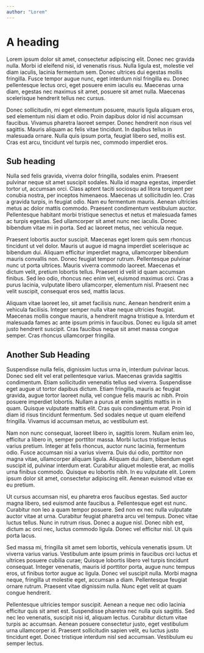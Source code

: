 ```yaml
---
author: "Lorem"
---
```



# A heading
Lorem ipsum dolor sit amet, consectetur adipiscing elit. Donec nec gravida nulla. Morbi id eleifend nisi, id venenatis risus. Nulla ligula est, molestie vel diam iaculis, lacinia fermentum sem. Donec ultrices dui egestas mollis fringilla. Fusce tempor augue nunc, eget interdum nisl fringilla eu. Donec pellentesque lectus orci, eget posuere enim iaculis eu. Maecenas urna diam, egestas nec maximus sit amet, posuere sit amet nulla. Maecenas scelerisque hendrerit tellus nec cursus.

Donec sollicitudin, mi eget elementum posuere, mauris ligula aliquam eros, sed elementum nisi diam et odio. Proin dapibus dolor id nisl accumsan faucibus. Vivamus pharetra laoreet semper. Donec hendrerit non risus vel sagittis. Mauris aliquam ac felis vitae tincidunt. In dapibus tellus in malesuada ornare. Nulla quis ipsum porta, feugiat libero sed, mollis est. Cras est arcu, tincidunt vel turpis nec, commodo imperdiet eros.

## Sub heading
Nulla sed felis gravida, viverra dolor fringilla, sodales enim. Praesent pulvinar neque sit amet suscipit sodales. Nulla id magna egestas, imperdiet tortor ut, accumsan orci. Class aptent taciti sociosqu ad litora torquent per conubia nostra, per inceptos himenaeos. Maecenas ut sollicitudin leo. Cras a gravida turpis, in feugiat odio. Nam eu fermentum mauris. Aenean ultricies metus ac dolor mattis commodo. Praesent condimentum vestibulum auctor. Pellentesque habitant morbi tristique senectus et netus et malesuada fames ac turpis egestas. Sed ullamcorper sit amet nunc nec iaculis. Donec bibendum vitae mi in porta. Sed ac laoreet metus, nec vehicula neque.

Praesent lobortis auctor suscipit. Maecenas eget lorem quis sem rhoncus tincidunt ut vel dolor. Mauris ut augue id magna imperdiet scelerisque ac bibendum dui. Aliquam efficitur imperdiet magna, ullamcorper bibendum mauris convallis non. Donec feugiat tempor rutrum. Pellentesque pulvinar nunc ut porta ultrices. Mauris viverra commodo laoreet. Maecenas et dictum velit, pretium lobortis tellus. Praesent id velit id quam accumsan finibus. Sed leo odio, rhoncus nec enim vel, euismod maximus orci. Cras a purus lacinia, vulputate libero ullamcorper, elementum nisl. Praesent nec velit suscipit, consequat eros sed, mattis lacus.

Aliquam vitae laoreet leo, sit amet facilisis nunc. Aenean hendrerit enim a vehicula facilisis. Integer semper nulla vitae neque ultricies feugiat. Maecenas mollis congue mauris, a hendrerit magna tristique a. Interdum et malesuada fames ac ante ipsum primis in faucibus. Donec eu ligula sit amet justo hendrerit suscipit. Cras faucibus neque sit amet massa congue semper. Cras rhoncus ullamcorper fringilla.

## Another Sub Heading
Suspendisse nulla felis, dignissim luctus urna in, interdum pulvinar lacus. Donec sed elit vel erat pellentesque varius. Maecenas gravida sagittis condimentum. Etiam sollicitudin venenatis tellus sed viverra. Suspendisse eget augue ut tortor dapibus dictum. Etiam fringilla, mauris ac feugiat gravida, augue tortor laoreet nulla, vel congue felis mauris ac nibh. Proin posuere imperdiet lobortis. Nullam a purus at enim sagittis mattis in in quam. Quisque vulputate mattis elit. Cras quis condimentum erat. Proin id diam id risus tincidunt fermentum. Sed sodales neque ut quam eleifend fringilla. Vivamus id accumsan metus, ac vestibulum est.

Nam non nunc consequat, laoreet libero in, sagittis lorem. Nullam enim leo, efficitur a libero in, semper porttitor massa. Morbi luctus tristique lectus varius pretium. Integer at felis rhoncus, auctor nunc lacinia, fermentum odio. Fusce accumsan nisi a varius viverra. Duis dui odio, porttitor non magna vitae, ullamcorper aliquam ligula. Aliquam dui diam, bibendum eget suscipit id, pulvinar interdum erat. Curabitur aliquet molestie erat, ac mollis urna finibus commodo. Quisque eu lobortis nibh. In eu vulputate elit. Lorem ipsum dolor sit amet, consectetur adipiscing elit. Aenean euismod vitae ex eu pretium.

Ut cursus accumsan nisl, eu pharetra eros faucibus egestas. Sed auctor magna libero, sed euismod ante faucibus a. Pellentesque eget est nunc. Curabitur non leo a quam tempor posuere. Sed non ex nec nulla vulputate auctor vitae at urna. Curabitur feugiat pharetra arcu vel tempus. Donec vitae luctus tellus. Nunc in rutrum risus. Donec a augue nisl. Donec nibh est, dictum ac orci nec, luctus commodo ligula. Donec vel efficitur nisl. Ut quis porta lacus.

Sed massa mi, fringilla sit amet sem lobortis, vehicula venenatis ipsum. Ut viverra varius varius. Vestibulum ante ipsum primis in faucibus orci luctus et ultrices posuere cubilia curae; Quisque lobortis libero vel turpis tincidunt consequat. Integer venenatis, mauris id porttitor porta, augue nunc tempus eros, ut finibus tortor augue ac ligula. Donec vel suscipit nulla. Morbi magna neque, fringilla ut molestie eget, accumsan a diam. Pellentesque feugiat ornare rutrum. Praesent vitae dignissim nulla. Nunc eget velit at quam congue hendrerit.

Pellentesque ultricies tempor suscipit. Aenean a neque nec odio lacinia efficitur quis sit amet est. Suspendisse pharetra nec nulla quis sagittis. Sed nec leo venenatis, suscipit nisi id, aliquam lectus. Curabitur dictum vitae turpis ac accumsan. Aenean posuere consectetur justo, eget vestibulum urna ullamcorper id. Praesent sollicitudin sapien velit, eu luctus justo tincidunt eget. Donec tristique interdum nisl sed accumsan. Vestibulum eu semper lectus. 